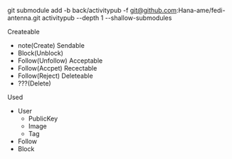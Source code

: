 git submodule add -b back/activitypub -f git@github.com:Hana-ame/fedi-antenna.git activitypub --depth 1 --shallow-submodules



Createable
- note(Create)
Sendable
- Block(Unblock)
- Follow(Unfollow)
Acceptable
- Follow(Accpet)
Recectable
- Follow(Reject)
Deleteable
- ???(Delete)

Used
- User
  - PublicKey
  - Image
  - Tag
- Follow
- Block